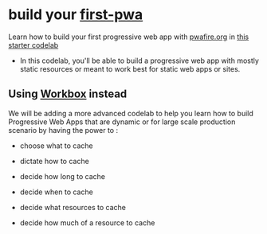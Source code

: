 # build your [first-pwa](https://pwabuzz.web.app/)

Learn how to build your first progressive web app with [pwafire.org](https://pwafire.org) in [this starter codelab](
https://pwafire.org/developer/codelabs/pwafire/)

 - In this codelab, you'll be able to build a progressive web app with mostly static resources or meant to work best for static web apps or sites.

## Using [Workbox](https://developers.google.com/web/tools/workbox/) instead 
We will be adding a more advanced codelab to help you learn how to build Progressive Web Apps that are dynamic or for large scale production scenario by having the power to :

  - choose what to cache

  - dictate how to cache

  - decide how long to cache

  - decide when to cache

  - decide what resources to cache

  - decide how much of a resource to cache 
